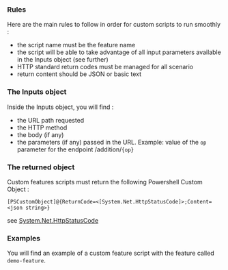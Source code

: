 
### Rules

Here are the main rules to follow in order for custom scripts to run smoothly :

- the script name must be the feature name
- the script will be able to take advantage of all input parameters available in the Inputs object (see further)
- HTTP standard return codes must be managed for all scenario
- return content should be JSON or basic text


### The Inputs object

Inside the Inputs object, you will find :

- the URL path requested
- the HTTP method
- the body (if any)
- the parameters (if any) passed in the URL. Example: value of the `op` parameter for the endpoint /addition/`{op}`


### The returned object

Custom features scripts must return the following Powershell Custom Object :

`[PSCustomObject]@{ReturnCode=<[System.Net.HttpStatusCode]>;Content=<json string>}`

see [System.Net.HttpStatusCode](https://msdn.microsoft.com/fr-fr/library/system.net.httpstatuscode(v=vs.110).aspx)


### Examples

You will find an example of a custom feature script with the feature called `demo-feature`.
